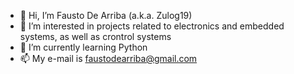 - 👋 Hi, I’m Fausto De Arriba (a.k.a. Zulog19)
- 👀 I’m interested in projects related to electronics and embedded systems, as well as crontrol systems
- 🌱 I’m currently learning Python
- 📫 My e-mail is faustodearriba@gmail.com

<!---
zulog19/zulog19 is a ✨ special ✨ repository because its `README.md` (this file) appears on your GitHub profile.
You can click the Preview link to take a look at your changes.
--->
